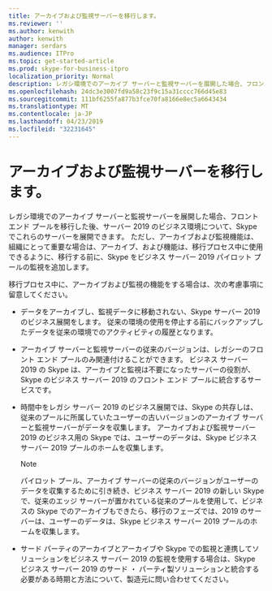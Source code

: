 ```yaml
---
title: アーカイブおよび監視サーバーを移行します。
ms.reviewer: ''
ms.author: kenwith
author: kenwith
manager: serdars
ms.audience: ITPro
ms.topic: get-started-article
ms.prod: skype-for-business-itpro
localization_priority: Normal
description: レガシ環境でのアーカイブ サーバーと監視サーバーを展開した場合、フロント エンド プールを移行した後、サーバー 2019 のビジネス環境について、Skype でこれらのサーバーを展開できます。 ただし、アーカイブおよび監視機能は、組織にとって重要な場合は、アーカイブ、および機能は、移行プロセス中に使用できるように、移行する前に、Skype をビジネス サーバー 2019 パイロット プールの監視を追加します。
ms.openlocfilehash: 24dc3e3007fd9a58c23f9c15a31cccc766d45e83
ms.sourcegitcommit: 111bf6255fa877b3fce70fa8166e8ec5a6643434
ms.translationtype: MT
ms.contentlocale: ja-JP
ms.lasthandoff: 04/23/2019
ms.locfileid: "32231645"
---
```

# <a name="migrating-archiving-and-monitoring-servers"></a>アーカイブおよび監視サーバーを移行します。

レガシ環境でのアーカイブ サーバーと監視サーバーを展開した場合、フロント エンド プールを移行した後、サーバー 2019 のビジネス環境について、Skype でこれらのサーバーを展開できます。 ただし、アーカイブおよび監視機能は、組織にとって重要な場合は、アーカイブ、および機能は、移行プロセス中に使用できるように、移行する前に、Skype をビジネス サーバー 2019 パイロット プールの監視を追加します。 
  
移行プロセス中に、アーカイブおよび監視の機能をする場合は、次の考慮事項に留意してください。
  
- データをアーカイブし、監視データに移動されない、Skype サーバー 2019 のビジネス展開をします。 従来の環境の使用を停止する前にバックアップしたデータを従来の環境でのアクティビティの履歴となります。
    
- アーカイブ サーバーと監視サーバーの従来のバージョンは、レガシーのフロント エンド プールのみ関連付けることができます。 ビジネス サーバー 2019 の Skype は、アーカイブと監視は不要になったサーバーの役割が、Skype のビジネス サーバー 2019 のフロント エンド プールに統合するサービスです。
    
- 時間中をレガシ サーバー 2019 のビジネス展開では、Skype の共存しは、従来のプールに所属していたユーザーの古いバージョンのアーカイブ サーバーと監視サーバーがデータを収集します。 アーカイブおよび監視サーバー 2019 のビジネス用の Skype では、ユーザーのデータは、Skype ビジネス サーバー 2019 プールのホームを収集します。
    
    > [!NOTE]
    > パイロット プール、アーカイブ サーバーの従来のバージョンがユーザーのデータを収集するために引き続き、ビジネス サーバー 2019 の新しい Skype で、従来のエッジ サーバーが置かれている従来のプールを使用して、ビジネスの Skype でのアーカイブもできたら、移行のフェーズでは、2019 のサーバーは、ユーザーのデータは、Skype ビジネス サーバー 2019 プールのホームを収集します。 
  
- サード パーティのアーカイブとアーカイブや Skype での監視と連携してソリューションをビジネス サーバー 2019 の監視を使用する場合は、Skype ビジネス サーバー 2019 のサード ・ パーティ製ソリューションと統合する必要がある時期と方法について、製造元に問い合わせてください。
    

